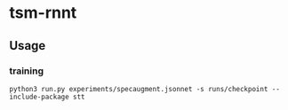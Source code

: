 # tsm-rnnt

## Usage

### training

```
python3 run.py experiments/specaugment.jsonnet -s runs/checkpoint --include-package stt
```
